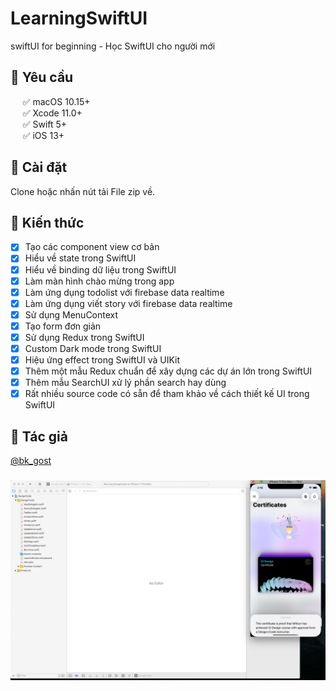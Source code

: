 # LearningSwiftUI
swiftUI for beginning - Học SwiftUI cho người mới 

## 🔷  Yêu cầu 

&nbsp;&nbsp;&nbsp;&nbsp;&nbsp;✅ macOS 10.15+  
&nbsp;&nbsp;&nbsp;&nbsp;&nbsp;✅ Xcode 11.0+  
&nbsp;&nbsp;&nbsp;&nbsp;&nbsp;✅ Swift 5+  
&nbsp;&nbsp;&nbsp;&nbsp;&nbsp;✅ iOS 13+  

## 🔷 Cài đặt 

Clone hoặc nhấn nút tải File zip về. 

## 🔷 Kiến thức 

- [x] Tạo các component view cơ bản
- [x] Hiểu về state trong SwiftUI 
- [x] Hiểu về binding dữ liệu trong SwiftUI 
- [x] Làm màn hình chào mừng trong app 
- [x] Làm ứng dụng todolist với firebase data realtime
- [x] Làm ứng dụng viết story với firebase data realtime 
- [x] Sử dụng MenuContext
- [x] Tạo form đơn giản
- [x] Sử dụng Redux trong SwiftUI
- [x] Custom Dark mode trong SwiftUI
- [x] Hiệu ứng effect trong SwiftUI và UIKit
- [x] Thêm một mẫu Redux chuẩn để xây dựng các dự án lớn trong SwiftUI
- [x] Thêm mẫu SearchUI xử lý phần search hay dùng
- [x] Rất nhiều source code có sẵn để tham khảo về cách thiết kế UI trong SwiftUI

## 🔷 Tác giả

[@bk_gost](https://twitter.com/bk_gost)

### ![Background](image.png)
